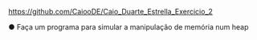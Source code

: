 
https://github.com/CaiooDE/Caio_Duarte_Estrella_Exercicio_2


● Faça um programa para simular a manipulação
de memória num heap
